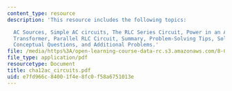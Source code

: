 ```yaml
---
content_type: resource
description: 'This resource includes the following topics:

  AC Sources, Simple AC circuits, The RLC Series Circuit, Power in an AC circuit,
  Transformer, Parallel RLC Circuit, Summary, Problem-Solving Tips, Solved Problems,
  Conceptual Questions, and Additional Problems.'
file: /media/https%3A/open-learning-course-data-rc.s3.amazonaws.com/8-02-physics-ii-electricity-and-magnetism-spring-2007/e7fd966c84001f4e8fc0f58a6751013e_cha12ac_circuits.pdf
file_type: application/pdf
resourcetype: Document
title: cha12ac_circuits.pdf
uid: e7fd966c-8400-1f4e-8fc0-f58a6751013e
---
```

